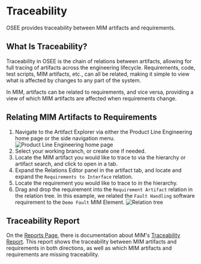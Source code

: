 # Traceability

OSEE provides traceability between MIM artifacts and requirements.

## What Is Traceability?

Traceability in OSEE is the chain of relations between artifacts, allowing for full tracing of artifacts across the engineering lifecycle. Requirements, code, test scripts, MIM artifacts, etc., can all be related, making it simple to view what is affected by changes to any part of the system.

In MIM, artifacts can be related to requirements, and vice versa, providing a view of which MIM artifacts are affected when requirements change.

## Relating MIM Artifacts to Requirements

1. Navigate to the Artifact Explorer via either the Product Line Engineering home page or the side navigation menu.
   ![Product Line Engineering home page](assets/images/mim/traceability/artifact-explorer-navigation.png)
2. Select your working branch, or create one if needed.
3. Locate the MIM artifact you would like to trace to via the hierarchy or artifact search, and click to open in a tab.
4. Expand the Relations Editor panel in the artifact tab, and locate and expand the `Requirements to Interface` relation.
5. Locate the requirement you would like to trace to in the hierarchy.
6. Drag and drop the requirement into the `Requirement Artifact` relation in the relation tree. In this example, we related the `Fault Handling` software requirement to the `Demo Fault` MIM Element.
   ![Relation tree](assets/images/mim/traceability/artifact-explorer-relations.png)

## Traceability Report

On the [Reports Page](messaging/help/pages/reports), there is documentation about MIM's [Traceability Report](messaging/help/reports#traceability-report). This report shows the traceability between MIM artifacts and requirements in both directions, as well as which MIM artifacts and requirements are missing traceability.
